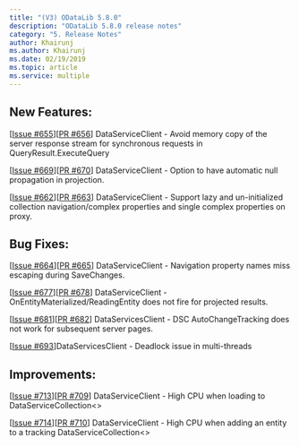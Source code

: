 ```yaml
---
title: "(V3) ODataLib 5.8.0"
description: "ODataLib 5.8.0 release notes"
category: "5. Release Notes"
author: Khairunj
ms.author: Khairunj
ms.date: 02/19/2019
ms.topic: article
ms.service: multiple
---
```


## New Features:
[[Issue #655](https://github.com/OData/odata.net/issues/655)][[PR #656](https://github.com/OData/odata.net/pull/656)] DataServiceClient - Avoid memory copy of the server response stream for synchronous requests in QueryResult.ExecuteQuery

[[Issue #669](https://github.com/OData/odata.net/issues/669)][[PR #670](https://github.com/OData/odata.net/pull/670)] DataServiceClient - Option to have automatic null propagation in projection.

[[Issue #662](https://github.com/OData/odata.net/issues/662)][[PR #663](https://github.com/OData/odata.net/pull/663)] DataServiceClient - Support lazy and un-initialized collection navigation/complex properties and single complex properties on proxy.


## Bug Fixes:
[[Issue #664](https://github.com/OData/odata.net/issues/664)][[PR #665](https://github.com/OData/odata.net/pull/665)] DataServiceClient - Navigation property names miss escaping during SaveChanges.

[[Issue #677](https://github.com/OData/odata.net/issues/677)][[PR #678](https://github.com/OData/odata.net/pull/678)] DataServiceClient - OnEntityMaterialized/ReadingEntity does not fire for projected results.
 
[[Issue #681](https://github.com/OData/odata.net/issues/681)][[PR #682](https://github.com/OData/odata.net/pull/682)] DataServicesClient - DSC AutoChangeTracking does not work for subsequent server pages.

[[Issue #693](https://github.com/OData/odata.net/issues/693)]DataServicesClient - Deadlock issue in multi-threads


## Improvements:
[[Issue #713](https://github.com/OData/odata.net/issues/713)][[PR #709](https://github.com/OData/odata.net/pull/709)] DataServiceClient - High CPU when loading to DataServiceCollection<>

[[Issue #714](https://github.com/OData/odata.net/issues/714)][[PR #710](https://github.com/OData/odata.net/pull/710)] DataServiceClient - High CPU when adding an entity to a tracking DataServiceCollection<>